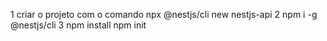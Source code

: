 1 criar o projeto com o comando npx @nestjs/cli new nestjs-api
2  npm i -g @nestjs/cli
3 npm install
npm init
